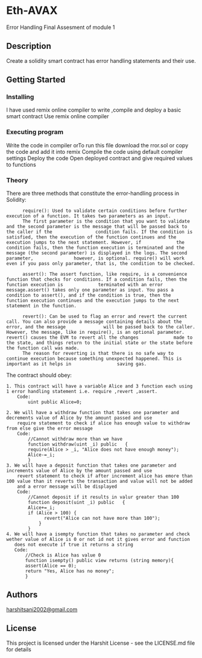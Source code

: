 # Eth-AVAX
Error Handling
  Final Assesment of module 1 

## Description

Create a solidity smart contract has error handling statements and their use.

## Getting Started

### Installing

I have used remix online compiler to write ,compile and deploy a basic smart contract
Use remix online compiler 

### Executing program

  Write the code in compiler orTo run this file download the rror.sol or copy the code and add it into remix 
  Compile the code using default compiler settings
  Deploy the code
  Open deployed contract and give required values to functions
 
### Theory
  There are three methods that constitute the error-handling process in Solidity:
          
          require(): Used to validate certain conditions before further execution of a function. It takes two parameters as an input.
          The first parameter is the condition that you want to validate and the second parameter is the message that will be passed back to the caller if the                condition fails. If the condition is satisfied, then the execution of the function continues and the execution jumps to the next statement. However, if             the condition fails, then the function execution is terminated and the message (the second parameter) is displayed in the logs. The second parameter,               however, is optional. require() will work even if you pass only parameter, that is, the condition to be checked. 
          
          assert(): The assert function, like require, is a convenience function that checks for conditions. If a condition fails, then the function execution is             terminated with an error message.assert() takes only one parameter as input. You pass a condition to assert(), and if the condition is true, then the               function execution continues and the execution jumps to the next statement in the function. 
          
          revert(): Can be used to flag an error and revert the current call. You can also provide a message containing details about the error, and the message              will be passed back to the caller. However, the message, like in require(), is an optional parameter. revert() causes the EVM to revert all the changes             made to the state, and things return to the initial state or the state before the function call was made.
          The reason for reverting is that there is no safe way to continue execution because something unexpected happened. This is important as it helps in                 saving gas.
  
  The contract should obey:
  
    1. This contract will have a variable Alice and 3 function each using 1 error handling statement i.e. require ,revert ,assert.
        Code:
            uint public Alice=0;
    
    2. We will have a withdraw function that takes one parameter and decrements value of Alice by the amount passed and use 
        require statement to check if alice has enough value to withdraw from else give the error message 
        Code:
            //Cannot withdraw more than we have
            function withdraw(uint _i) public   {
            require(Alice > _i, "Alice does not have enough money");
            Alice-=_i;
            }
    3. We will have a deposit function that takes one parameter and increments value of Alice by the amount passed and use 
        revert statement to check if after increment alice has emore than 100 value than it reverts the transaction and value will not be added
        and a error message will be displayed
        Code:
            //Cannot deposit if it results in valur greater than 100
            function deposit(uint _i) public   {
            Alice+=_i;
            if (Alice > 100) {
                  revert("Alice can not have more than 100");
                }
            }  
    4. We will have a isempty function that takes no parameter and check wether value of Alice is 0 or not id not it gives error and function 
       does not execute if true it returns a string
       Code:
           //Check is Alice has value 0
           function isempty() public view returns (string memory){
           assert(Alice == 0);
           return "Yes, Alice has no money";
           }



## Authors

harshitsani2002@gmail.com


## License

This project is licensed under the Harshit License - see the LICENSE.md file for details
